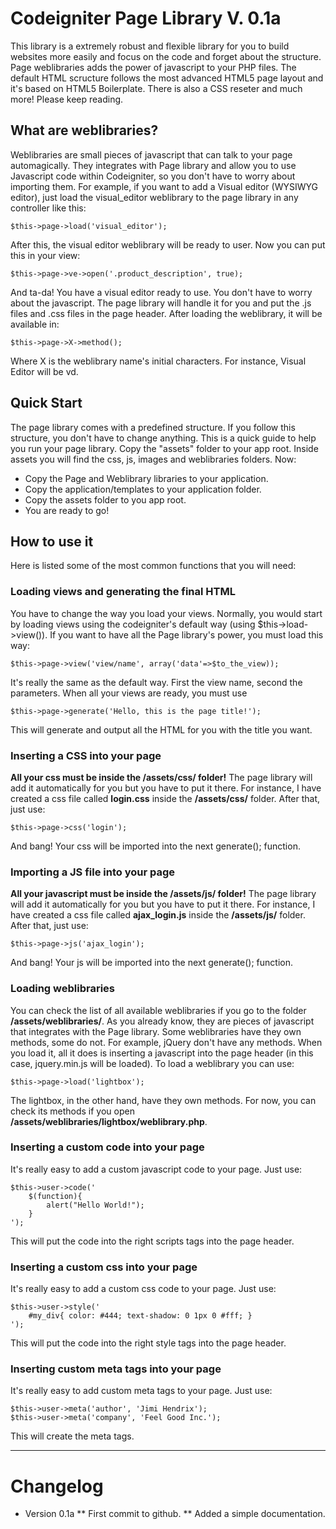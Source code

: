 # Codeigniter Page Library V. 0.1a
This library is a extremely robust and flexible library for you to build websites more easily and focus on the code and forget about the structure.
Page weblibraries adds the power of javascript to your PHP files. The default HTML scructure follows the most advanced HTML5 page layout and it's based on HTML5 Boilerplate. There is also a CSS reseter and much more! Please keep reading.

## What are weblibraries?
Weblibraries are small pieces of javascript that can talk to your page automagically. They integrates with Page library and allow you to use Javascript code within Codeigniter, so you don't have to worry about importing them. For example, if you want to add a Visual editor (WYSIWYG editor), just load the visual_editor weblibrary to the page library in any controller like this:

	$this->page->load('visual_editor');

After this, the visual editor weblibrary will be ready to user. Now you can put this in your view:
	
	$this->page->ve->open('.product_description', true);

And ta-da! You have a visual editor ready to use. You don't have to worry about the javascript. The page library will handle it for you and put the .js files and .css files in the page header. After loading the weblibrary, it will be available in:

	$this->page->X->method();

Where X is the weblibrary name's initial characters. For instance, Visual Editor will be vd.

## Quick Start
The page library comes with a predefined structure. If you follow this structure, you don't have to change anything. This is a quick guide to help you run your page library.
Copy the "assets" folder to your app root. Inside assets you will find the css, js, images and weblibraries folders. Now:

* Copy the Page and Weblibrary libraries to your application.
* Copy the application/templates to your application folder.
* Copy the assets folder to you app root.
* You are ready to go!

## How to use it
Here is listed some of the most common functions that you will need:
### Loading views and generating the final HTML
You have to change the way you load your views. Normally, you would start by loading views using the codeigniter's default way (using $this->load->view()). If you want to have all the Page library's power, you must load this way:

	$this->page->view('view/name', array('data'=>$to_the_view));

It's really the same as the default way. First the view name, second the parameters. When all your views are ready, you must use

	$this->page->generate('Hello, this is the page title!');

This will generate and output all the HTML for you with the title you want.

### Inserting a CSS into your page
**All your css must be inside the /assets/css/ folder!** The page library will add it automatically for you but you have to put it there.
For instance, I have created a css file called **login.css** inside the **/assets/css/** folder. After that, just use:

	$this->page->css('login');

And bang! Your css will be imported into the next generate(); function.

### Importing a JS file into your page
**All your javascript must be inside the /assets/js/ folder!** The page library will add it automatically for you but you have to put it there.
For instance, I have created a css file called **ajax_login.js** inside the **/assets/js/** folder. After that, just use:

	$this->page->js('ajax_login');

And bang! Your js will be imported into the next generate(); function.

### Loading weblibraries
You can check the list of all available weblibraries if you go to the folder **/assets/weblibraries/**. As you already know, they are pieces of javascript that integrates with the Page library.
Some weblibraries have they own methods, some do not. For example, jQuery don't have any methods. When you load it, all it does is inserting a javascript into the page header (in this case, jquery.min.js will be loaded).
To load a weblibrary you can use:

	$this->page->load('lightbox');

The lightbox, in the other hand, have they own methods. For now, you can check its methods if you open **/assets/weblibraries/lightbox/weblibrary.php**.


### Inserting a custom code into your page
It's really easy to add a custom javascript code to your page. Just use:

	$this->user->code('
		$(function){
			alert("Hello World!");
		}
	');

This will put the code into the right scripts tags into the page header.

### Inserting a custom css into your page
It's really easy to add a custom css code to your page. Just use:

	$this->user->style('
		#my_div{ color: #444; text-shadow: 0 1px 0 #fff; }
	');

This will put the code into the right style tags into the page header.

### Inserting custom meta tags into your page
It's really easy to add custom meta tags to your page. Just use:

	$this->user->meta('author', 'Jimi Hendrix');
	$this->user->meta('company', 'Feel Good Inc.');

This will create the meta tags.

---
# Changelog
* Version 0.1a
** First commit to github.
** Added a simple documentation.